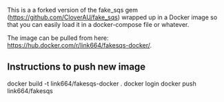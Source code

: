 This is a a forked version of the fake_sqs gem (https://github.com/CloverAU/fake_sqs) wrapped up in a Docker image so that you can easily load it in a docker-compose file or whatever.

The image can be pulled from here: https://hub.docker.com/r/link664/fakesqs-docker/.

Instructions to push new image
------------------------------
docker build -t link664/fakesqs-docker .
docker login
docker push link664/fakesqs

